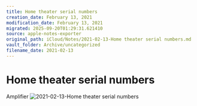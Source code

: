 ```yaml
---
title: Home theater serial numbers
creation_date: February 13, 2021
modification_date: February 13, 2021
migrated: 2025-09-20T01:29:31.621410
source: apple-notes-exporter
original_path: iCloud/Notes/2021-02-13-Home theater serial numbers.md
vault_folder: Archive/uncategorized
filename_date: 2021-02-13
---
```



# Home theater serial numbers

Amplifier
![2021-02-13-Home theater serial numbers](images/2021-02-13-Home%20theater%20serial%20numbers.jpeg)

